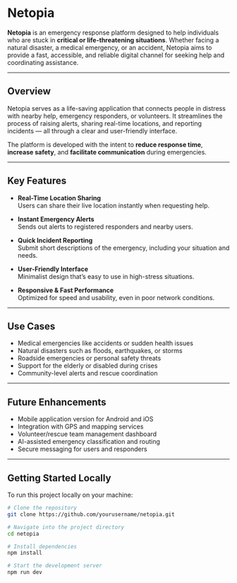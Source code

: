 #  Netopia

**Netopia** is an emergency response platform designed to help individuals who are stuck in **critical or life-threatening situations**. Whether facing a natural disaster, a medical emergency, or an accident, Netopia aims to provide a fast, accessible, and reliable digital channel for seeking help and coordinating assistance.

---

##  Overview

Netopia serves as a life-saving application that connects people in distress with nearby help, emergency responders, or volunteers. It streamlines the process of raising alerts, sharing real-time locations, and reporting incidents — all through a clear and user-friendly interface.

The platform is developed with the intent to **reduce response time**, **increase safety**, and **facilitate communication** during emergencies.

---

##  Key Features

- **Real-Time Location Sharing**  
  Users can share their live location instantly when requesting help.

- **Instant Emergency Alerts**  
  Sends out alerts to registered responders and nearby users.

- **Quick Incident Reporting**  
  Submit short descriptions of the emergency, including your situation and needs.

- **User-Friendly Interface**  
  Minimalist design that’s easy to use in high-stress situations.

- **Responsive & Fast Performance**  
  Optimized for speed and usability, even in poor network conditions.

---

##  Use Cases

- Medical emergencies like accidents or sudden health issues
- Natural disasters such as floods, earthquakes, or storms
- Roadside emergencies or personal safety threats
- Support for the elderly or disabled during crises
- Community-level alerts and rescue coordination

---

##  Future Enhancements

- Mobile application version for Android and iOS
- Integration with GPS and mapping services
- Volunteer/rescue team management dashboard
- AI-assisted emergency classification and routing
- Secure messaging for users and responders

---

##  Getting Started Locally

To run this project locally on your machine:

```bash
# Clone the repository
git clone https://github.com/yourusername/netopia.git

# Navigate into the project directory
cd netopia

# Install dependencies
npm install

# Start the development server
npm run dev

